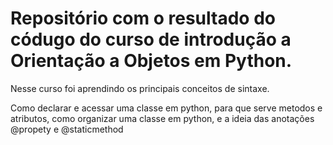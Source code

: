 # Repositório com o resultado do códugo do curso de introdução a Orientação a Objetos em Python.

Nesse curso foi aprendindo os principais conceitos de sintaxe.

Como declarar e acessar uma classe em python, para que serve metodos e atributos, como organizar uma classe em python, e a ideia das anotações
@propety e @staticmethod
